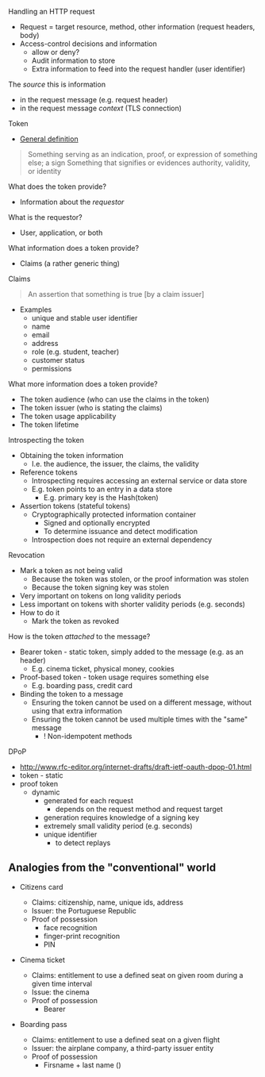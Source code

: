 
Handling an HTTP request
  - Request = target resource, method, other information (request headers, body)
  - Access-control decisions and information
    - allow or deny?
    - Audit information to store
    - Extra information to feed into the request handler (user identifier)

The _source_ this is information 
  - in the request message (e.g. request header)
  - in the request message _context_ (TLS connection)

Token
  - [General definition](https://www.thefreedictionary.com/token) 
  > Something serving as an indication, proof, or expression of something else; a sign
  > Something that signifies or evidences authority, validity, or identity

What does the token provide?
  - Information about the _requestor_

What is the requestor?
  - User, application, or both

What information does a token provide?
  - Claims (a rather generic thing)

Claims
  > An assertion that something is true [by a claim issuer]
  
  - Examples
    - unique and stable user identifier
    - name
    - email
    - address
    - role (e.g. student, teacher)
    - customer status
    - permissions

What more information does a token provide?
  - The token audience (who can use the claims in the token)
  - The token issuer (who is stating the claims)
  - The token usage applicability
  - The token lifetime

Introspecting the token
  - Obtaining the token information
    - I.e. the audience, the issuer, the claims, the validity
  - Reference tokens
    - Introspecting requires accessing an external service or data store
    - E.g. token points to an entry in a data store
      - E.g. primary key is the Hash(token) 
  - Assertion tokens (stateful tokens)
    - Cryptographically protected information container
      - Signed and optionally encrypted
      - To determine issuance and detect modification
    - Introspection does not require an external dependency

Revocation
  - Mark a token as not being valid
    - Because the token was stolen, or the proof information was stolen
    - Because the token signing key was stolen
  - Very important on tokens on long validity periods
  - Less important on tokens with shorter validity periods (e.g. seconds) 
  - How to do it
    - Mark the token as revoked

How is the token _attached_ to the message?
  - Bearer token - static token, simply added to the message (e.g. as an header)
    - E.g. cinema ticket, physical money, cookies
  - Proof-based token - token usage requires something else
    - E.g. boarding pass, credit card
  - Binding the token to a message
    - Ensuring the token cannot be used on a different message, without using that extra information
    - Ensuring the token cannot be used multiple times with the "same" message
      - ! Non-idempotent methods

DPoP
  - http://www.rfc-editor.org/internet-drafts/draft-ietf-oauth-dpop-01.html
  - token - static
  - proof token
    - dynamic 
      - generated for each request
        - depends on the request method and request target
      - generation requires knowledge of a signing key
      - extremely small validity period (e.g. seconds)
      - unique identifier
        - to detect replays

## Analogies from the "conventional" world

- Citizens card
  - Claims: citizenship, name, unique ids, address
  - Issuer: the Portuguese Republic
  - Proof of possession
    - face recognition
    - finger-print recognition
    - PIN

- Cinema ticket
  - Claims: entitlement to use a defined seat on given room during a given time interval
  - Issue: the cinema
  - Proof of possession
    - Bearer

- Boarding pass
  - Claims: entitlement to use a defined seat on a given flight
  - Issuer: the airplane company, a third-party issuer entity
  - Proof of possession
    - Firsname + last name ()
  
## 

